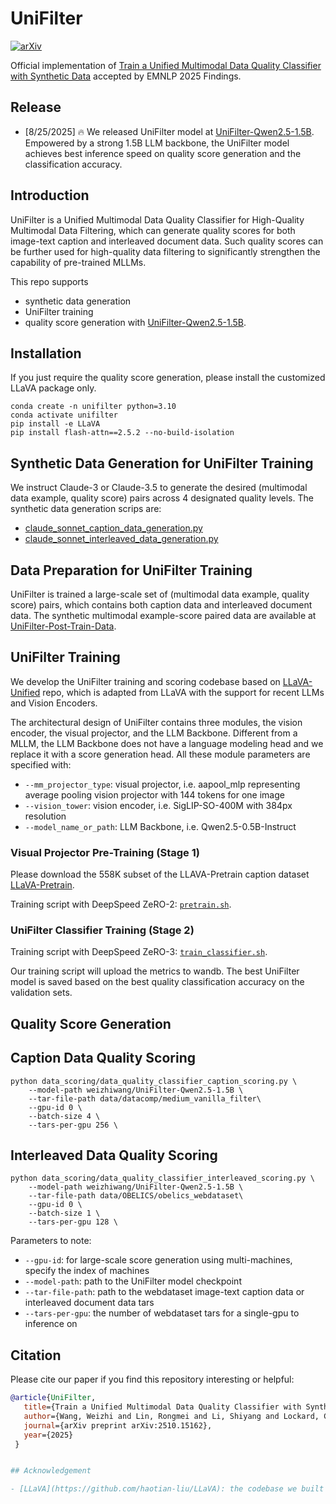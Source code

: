 # UniFilter

[![arXiv](https://img.shields.io/badge/arXiv-2510.15162-df2a2a.svg?style=for-the-badge)](https://arxiv.org/abs/2510.15162)

Official implementation of [Train a Unified Multimodal Data Quality Classifier with Synthetic Data]() accepted by EMNLP 2025 Findings.


## Release
<!-- - [3/31/2025] 🔥 We released all pre-training data in webdataset format at [Open-Qwen2VL-Data](https://huggingface.co/datasets/weizhiwang/Open-Qwen2VL-Data).
- [3/31/2025] 🔥 We released the technical report for [**Open-Qwen2VL**](https://arxiv.org/abs/2504.00595). -->
- [8/25/2025] 🔥 We released UniFilter model at [UniFilter-Qwen2.5-1.5B](https://huggingface.co/weizhiwang/UniFilter-Qwen2.5-1.5B). Empowered by a strong 1.5B LLM backbone, the UniFilter model achieves best inference speed on quality score generation and the classification accuracy.


## Introduction
UniFilter is a Unified Multimodal Data Quality Classifier for High-Quality Multimodal Data Filtering, which can generate quality scores for both image-text caption and interleaved document data. Such quality scores can be further used for high-quality data filtering to significantly strengthen the capability of pre-trained MLLMs.

This repo supports
 - synthetic data generation
 - UniFilter training
 - quality score generation with [UniFilter-Qwen2.5-1.5B](https://huggingface.co/weizhiwang/UniFilter-Qwen2.5-1.5B).

## Installation
If you just require the quality score generation, please install the customized LLaVA package only.

```Shell
conda create -n unifilter python=3.10
conda activate unifilter
pip install -e LLaVA
pip install flash-attn==2.5.2 --no-build-isolation
```

## Synthetic Data Generation for UniFilter Training
We instruct Claude-3 or Claude-3.5 to generate the desired (multimodal data example, quality score) pairs across 4 designated quality levels.
The synthetic data generation scrips are:
 - [claude_sonnet_caption_data_generation.py](data_prepare/caption_data_scripts/claude_sonnet_caption_data_generation.py)
 - [claude_sonnet_interleaved_data_generation.py](data_prepare/interleaved_data_scripts/claude_sonnet_interleaved_data_generation.py)

## Data Preparation for UniFilter Training
UniFilter is trained a large-scale set of (multimodal data example, quality score) pairs, which contains both caption data and interleaved document data. The synthetic multimodal example-score paired data are available at [UniFilter-Post-Train-Data]().

## UniFilter Training
We develop the UniFilter training and scoring codebase based on [LLaVA-Unified]() repo, which is adapted from LLaVA with the support for recent LLMs and Vision Encoders. 
<!-- An additional [LlavaPhi3Classifier](LLaVA/llava/model/language_model/llava_phi3.py#235) class is customized as the model class for UniFilter. -->

The architectural design of UniFilter contains three modules, the vision encoder, the visual projector, and the LLM Backbone. Different from a MLLM, the LLM Backbone does not have a language modeling head and we replace it with a score generation head. All these module parameters are specified with:
- `--mm_projector_type`: visual projector, i.e. aapool_mlp representing average pooling vision projector with 144 tokens for one image
- `--vision_tower`: vision encoder, i.e. SigLIP-SO-400M with 384px resolution
- `--model_name_or_path`: LLM Backbone, i.e. Qwen2.5-0.5B-Instruct


### Visual Projector Pre-Training (Stage 1)

Please download the 558K subset of the LLAVA-Pretrain caption dataset [LLaVA-Pretrain](https://huggingface.co/datasets/liuhaotian/LLaVA-Pretrain).

Training script with DeepSpeed ZeRO-2: [`pretrain.sh`](scripts/v1_5/pretrain.sh).


### UniFilter Classifier Training (Stage 2)


Training script with DeepSpeed ZeRO-3: [`train_classifier.sh`](scripts/v1_5/train_classifier.sh).

Our training script will upload the metrics to wandb. The best UniFilter model is saved based on the best quality classification accuracy on the validation sets.


## Quality Score Generation

## Caption Data Quality Scoring
```Shell
python data_scoring/data_quality_classifier_caption_scoring.py \
    --model-path weizhiwang/UniFilter-Qwen2.5-1.5B \
    --tar-file-path data/datacomp/medium_vanilla_filter\ 
    --gpu-id 0 \
    --batch-size 4 \
    --tars-per-gpu 256 \
```

## Interleaved Data Quality Scoring
```Shell
python data_scoring/data_quality_classifier_interleaved_scoring.py \
    --model-path weizhiwang/UniFilter-Qwen2.5-1.5B \
    --tar-file-path data/OBELICS/obelics_webdataset\ 
    --gpu-id 0 \
    --batch-size 1 \
    --tars-per-gpu 128 \
```

Parameters to note:
- `--gpu-id`: for large-scale score generation using multi-machines, specify the index of machines
- `--model-path`: path to the UniFilter model checkpoint
- `--tar-file-path`: path to the webdataset image-text caption data or interleaved document data tars
- `--tars-per-gpu`: the number of webdataset tars for a single-gpu to inference on

## Citation

Please cite our paper if you find this repository interesting or helpful:
```bibtex
@article{UniFilter,
   title={Train a Unified Multimodal Data Quality Classifier with Synthetic Data},
   author={Wang, Weizhi and Lin, Rongmei and Li, Shiyang and Lockard, Colin and Sarkhel, Ritesh and Lokegaonkar, Sanket and Shang, Jingbo and Yan, Xifeng and Zalmout, Nasser and Li, Xian},
   journal={arXiv preprint arXiv:2510.15162},
   year={2025}
 }


## Acknowledgement

- [LLaVA](https://github.com/haotian-liu/LLaVA): the codebase we built upon for UniFilter training.

